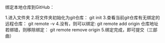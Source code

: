 绑定本地仓库到GitHub：

1.进入文件夹
2.将文件夹初始化为git仓库：
  git init
3.查看当前git仓库有无绑定的远程仓库：
  git remote -v
4.没有，则可以绑定:
  git remote add origin 仓库地址
  若绑错，则移除绑定：
  git remote remove origin
5.绑定完成，即可提交（三部曲）